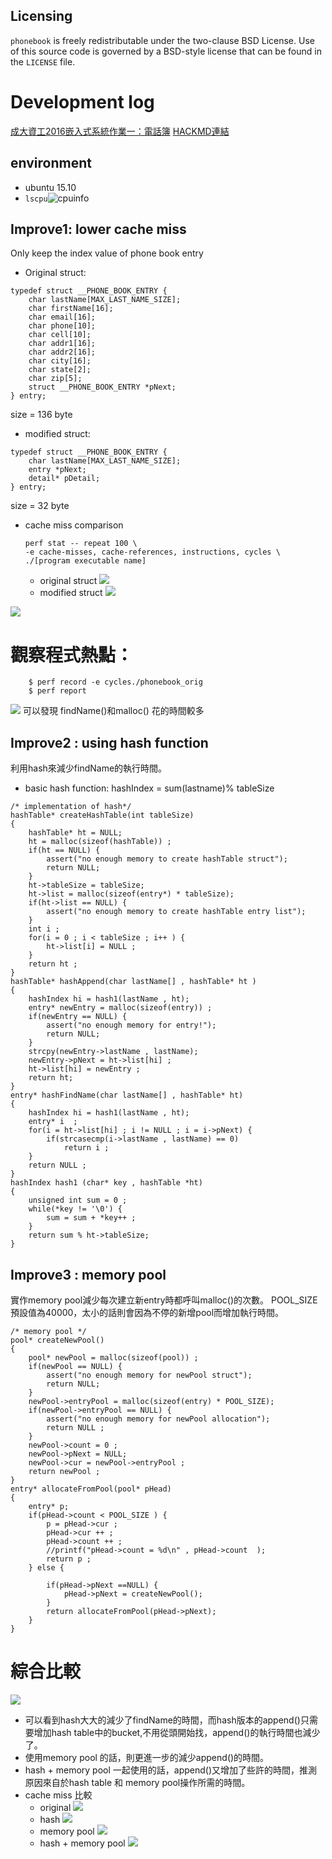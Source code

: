 Licensing
---------
`phonebook` is freely redistributable under the two-clause BSD License.
Use of this source code is governed by a BSD-style license that can be found
in the `LICENSE` file.


# Development log
[成大資工2016嵌入式系統作業一：電話簿](http://wiki.csie.ncku.edu.tw/embedded/2016q1h1)
[HACKMD連結](https://hackmd.io/s/H1VTlDqS)
## environment 
- ubuntu 15.10
- ```lscpu```![cpuinfo](https://i.imgur.com/3Fl8wPE.png)

## Improve1: lower cache miss
Only keep the index value of phone book entry
- Original struct:
```clike=
typedef struct __PHONE_BOOK_ENTRY {
    char lastName[MAX_LAST_NAME_SIZE];
    char firstName[16];
    char email[16];
    char phone[10];
    char cell[10];
    char addr1[16];
    char addr2[16];
    char city[16];
    char state[2];
    char zip[5];
    struct __PHONE_BOOK_ENTRY *pNext;
} entry;

```
size = 136 byte
- modified struct:
```clike=
typedef struct __PHONE_BOOK_ENTRY {
    char lastName[MAX_LAST_NAME_SIZE];
    entry *pNext;
    detail* pDetail;
} entry;
```
size = 32 byte
- cache miss comparison 
	
	```
	perf stat -- repeat 100 \
	-e cache-misses, cache-references, instructions, cycles \ 
	./[program executable name]
	```
	- original struct ![](https://i.imgur.com/bDRI3zG.png)
	- modified struct ![](https://i.imgur.com/SuBV3W6.png)


![](https://i.imgur.com/ZzEKPwK.png)

# 觀察程式熱點：
``` $
	$ perf record -e cycles./phonebook_orig
	$ perf report
```
![](https://i.imgur.com/8s7X2O9.png)
可以發現 findName()和malloc() 花的時間較多
## Improve2 : using hash function
利用hash來減少findName的執行時間。
- basic hash function: hashIndex = sum(lastname)% tableSize
```clike=
/* implementation of hash*/
hashTable* createHashTable(int tableSize)
{
    hashTable* ht = NULL;
    ht = malloc(sizeof(hashTable)) ;
    if(ht == NULL) {
        assert("no enough memory to create hashTable struct");
        return NULL;
    }
    ht->tableSize = tableSize;
    ht->list = malloc(sizeof(entry*) * tableSize);
    if(ht->list == NULL) {
        assert("no enough memory to create hashTable entry list");
    }
    int i ;
    for(i = 0 ; i < tableSize ; i++ ) {
        ht->list[i] = NULL ;
    }
    return ht ;
}
hashTable* hashAppend(char lastName[] , hashTable* ht )
{
    hashIndex hi = hash1(lastName , ht);
    entry* newEntry = malloc(sizeof(entry)) ;
    if(newEntry == NULL) {
        assert("no enough memory for entry!");
        return NULL;
    }
    strcpy(newEntry->lastName , lastName);
    newEntry->pNext = ht->list[hi] ;
    ht->list[hi] = newEntry ;
    return ht;
}
entry* hashFindName(char lastName[] , hashTable* ht)
{
    hashIndex hi = hash1(lastName , ht);
    entry* i  ;
    for(i = ht->list[hi] ; i != NULL ; i = i->pNext) {
        if(strcasecmp(i->lastName , lastName) == 0)
            return i ;
    }
    return NULL ;
}
hashIndex hash1 (char* key , hashTable *ht)
{
    unsigned int sum = 0 ;
    while(*key != '\0') {
        sum = sum + *key++ ;
    }
    return sum % ht->tableSize;
}

```
## Improve3 : memory pool
實作memory pool減少每次建立新entry時都呼叫malloc()的次數。
POOL_SIZE 預設值為40000，太小的話則會因為不停的新增pool而增加執行時間。
```clike=
/* memory pool */
pool* createNewPool()
{
    pool* newPool = malloc(sizeof(pool)) ;
    if(newPool == NULL) {
        assert("no enough memory for newPool struct");
        return NULL;
    }
    newPool->entryPool = malloc(sizeof(entry) * POOL_SIZE);
    if(newPool->entryPool == NULL) {
        assert("no enough memory for newPool allocation");
        return NULL ;
    }
    newPool->count = 0 ;
    newPool->pNext = NULL;
    newPool->cur = newPool->entryPool ;
    return newPool ;
}
entry* allocateFromPool(pool* pHead)
{
    entry* p;
    if(pHead->count < POOL_SIZE ) {
        p = pHead->cur ;
        pHead->cur ++ ;
        pHead->count ++ ;
        //printf("pHead->count = %d\n" , pHead->count  );
        return p ;
    } else {

        if(pHead->pNext ==NULL) {
            pHead->pNext = createNewPool();
        }
        return allocateFromPool(pHead->pNext);
    }
}

```
# 綜合比較
![](https://i.imgur.com/tkFBy2Z.png)
- 可以看到hash大大的減少了findName的時間，而hash版本的append()只需要增加hash table中的bucket,不用從頭開始找，append()的執行時間也減少了。
- 使用memory pool 的話，則更進一步的減少append()的時間。
- hash + memory pool 一起使用的話，append()又增加了些許的時間，推測原因來自於hash table 和 memory pool操作所需的時間。
- cache miss 比較
	- original ![](https://i.imgur.com/rcb35Lt.png)
	- hash ![](https://i.imgur.com/Urjrs6X.png)
	- memory pool ![](https://i.imgur.com/jvXfaw4.png)
	- hash + memory pool ![](https://i.imgur.com/ZND0fdT.png)





